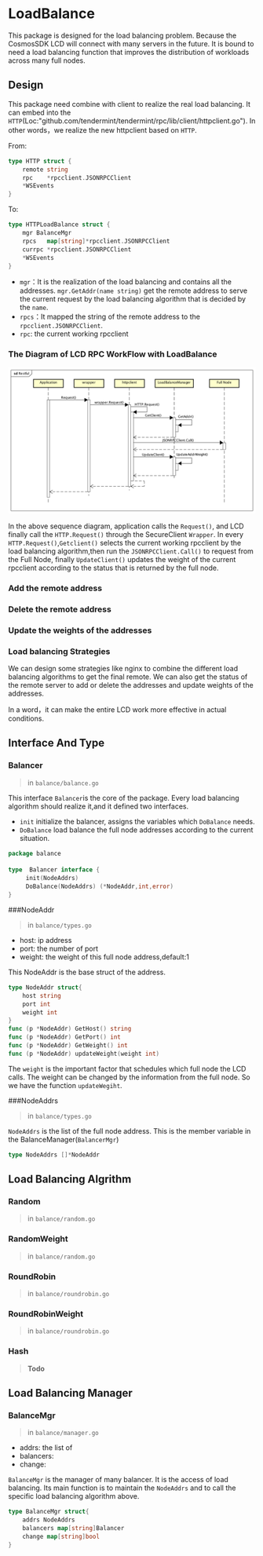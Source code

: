 # LoadBalance 

This package is designed for the load balancing problem. Because the CosmosSDK LCD will connect with many servers in the future. It is bound to need a load balancing function that improves the distribution of workloads across many full nodes.

## Design
This package need combine with client to realize the real load balancing. It can embed into the `HTTP`(Loc:"github.com/tendermint/tendermint/rpc/lib/client/httpclient.go"). In other words，we realize the new httpclient based on `HTTP`.

From:

```go
type HTTP struct {
	remote string
	rpc    *rpcclient.JSONRPCClient
	*WSEvents
}
```
To:

```go
type HTTPLoadBalance struct {
	mgr BalanceMgr
	rpcs   map[string]*rpcclient.JSONRPCClient
	currpc *rpcclient.JSONRPCClient
	*WSEvents
}
```
* `mgr`：It is the realization of the load balancing and contains all the addresses. `mgr.GetAddr(name string)` get the remote address to serve the current request by the load balancing algorithm that is decided by the `name`.
* `rpcs`：It mapped the string of the remote address to the `rpcclient.JSONRPCClient`.
* `rpc`: the current working rpcclient

### The Diagram of LCD RPC WorkFlow with LoadBalance
![The Diagram of LCD RPC WorkFlow](pics/loadbalanceDiagram.png)

In the above sequence diagram, application calls the `Request()`, and LCD finally call the `HTTP.Request()` through the SecureClient `Wrapper`. In every `HTTP.Request()`,`Getclient()` selects the current working rpcclient by the load balancing algorithm,then run the `JSONRPCClient.Call()` to request from the Full Node, finally `UpdateClient()` updates the weight of the current rpcclient according to the status that is returned by the full node. 
### Add the remote address
### Delete the remote address
### Update the weights of the addresses
### Load balancing Strategies
We can design some strategies like nginx to combine the different load balancing algorithms to get the final remote. We can also get the status of the remote server to add or delete the addresses and update weights of the addresses.

In a word，it can make the entire LCD work more effective in actual conditions.

## Interface And Type

### Balancer
>in `balance/balance.go`

This interface `Balancer`is the core of the package. Every load balancing algorithm should realize it,and it defined two interfaces.

* `init` initialize the balancer, assigns the variables which `DoBalance` needs.
* `DoBalance` load balance the full node addresses according to the current situation. 

```go
package balance

type  Balancer interface {
	 init(NodeAddrs)
     DoBalance(NodeAddrs) (*NodeAddr,int,error)
}
```

###NodeAddr

>in `balance/types.go`

* host: ip address
* port: the number of port
* weight: the weight of this full node address,default:1

This NodeAddr is the base struct of the address.

```go
type NodeAddr struct{
	host string
	port int
	weight int
}
func (p *NodeAddr) GetHost() string 
func (p *NodeAddr) GetPort() int 
func (p *NodeAddr) GetWeight() int 
func (p *NodeAddr) updateWeight(weight int)
```
The `weight` is the important factor that schedules which full node the LCD calls. The weight can be changed by the information from the full node. So we have the function `updateWegiht`.

###NodeAddrs
>in `balance/types.go`

`NodeAddrs` is the list of the full node address. This is the member variable in the BalanceManager(`BalancerMgr`)

```go
type NodeAddrs []*NodeAddr
```
## Load Balancing Algrithm
### Random
>in `balance/random.go`

### RandomWeight
>in `balance/random.go`

### RoundRobin
>in `balance/roundrobin.go`

### RoundRobinWeight
>in `balance/roundrobin.go`

### Hash
> **Todo**


## Load Balancing Manager
### BalanceMgr
>in `balance/manager.go`

* addrs: the list of 
* balancers: 
* change: 

`BalanceMgr` is the manager of many balancer. It is the access of load balancing. Its main function is to maintain the `NodeAddrs` and to call the specific load balancing algorithm above.

```go
type BalanceMgr struct{
	addrs NodeAddrs
	balancers map[string]Balancer
	change map[string]bool
}
```
